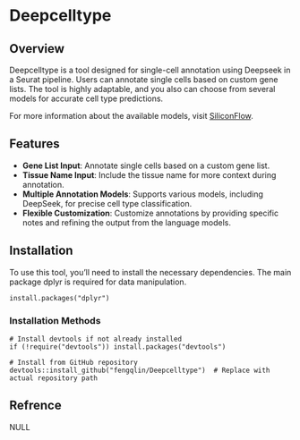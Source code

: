 # Deepcelltype

## Overview
Deepcelltype is a tool designed for single-cell annotation using Deepseek in a Seurat pipeline. Users can annotate single cells based on custom gene lists. The tool is highly adaptable, and you also can choose from several models for accurate cell type predictions.

For more information about the available models, visit [SiliconFlow](#).

## Features
- **Gene List Input**: Annotate single cells based on a custom gene list.
- **Tissue Name Input**: Include the tissue name for more context during annotation.
- **Multiple Annotation Models**: Supports various models, including DeepSeek, for precise cell type classification.
- **Flexible Customization**: Customize annotations by providing specific notes and refining the output from the language models.

## Installation
To use this tool, you’ll need to install the necessary dependencies. The main package dplyr is required for data manipulation.
```
install.packages("dplyr")
```

### Installation Methods
```
# Install devtools if not already installed
if (!require("devtools")) install.packages("devtools")

# Install from GitHub repository
devtools::install_github("fengqlin/Deepcelltype")  # Replace with actual repository path
```

## Refrence
NULL
